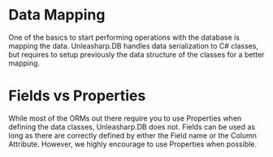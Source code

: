 ﻿# Data Mapping
One of the basics to start performing operations with the database is mapping the data. Unleasharp.DB handles data serialization to C# classes, but requires to setup previously the data structure of the classes for a better mapping.

# Fields vs Properties
While most of the ORMs out there require you to use Properties when defining the data classes, Unleasharp.DB does not. Fields can be used as long as there are correctly defined by either the Field name or the Column Attribute. However, we highly encourage to use Properties when possible.
